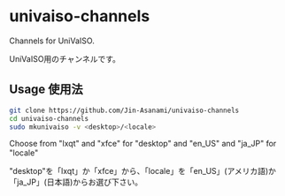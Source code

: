 # univaiso-channels
Channels for UniVaISO.

UniVaISO用のチャンネルです。

## Usage 使用法
```bash
git clone https://github.com/Jin-Asanami/univaiso-channels
cd univaiso-channels
sudo mkunivaiso -v <desktop>/<locale>
```

Choose from "lxqt" and "xfce" for "desktop" and "en_US" and "ja_JP" for "locale"

"desktop"を「lxqt」か「xfce」から、「locale」を「en_US」(アメリカ語)か「ja_JP」(日本語)からお選び下さい。
